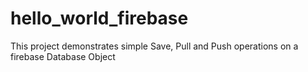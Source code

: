 # hello_world_firebase
This project demonstrates simple Save, Pull and Push operations on a firebase Database Object
